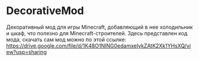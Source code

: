 ﻿# DecorativeMod
Декоративный мод для игры Minecraft, добавляющий в нее холодильник и шкаф, что полезно для Minecraft-строителей.
Здесь представлен код мода, скачать сам мод можно по этой ссылке: https://drive.google.com/file/d/1K48O1NING0edamxeIykZAtK2Xk1YHsXQ/view?usp=sharing
